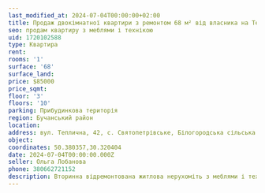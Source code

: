 ```yaml
---
last_modified_at: 2024-07-04T00:00:00+02:00
title: Продаж двокімнатної квартири з ремонтом 68 м² від власника на Тепличній в с. Святопетрівське
seo: продам квартиру з меблями і технікою
uid: 1720102588
type: Квартира
rent:
rooms: '1'
surface: '68'
surface_land:
price: $85000
price_sqmt:
floor: '3'
floors: '10'
parking: Прибудинкова територія
region: Бучанський район
location:
address: вул. Теплична, 42, с. Святопетрівське, Білогородська сільська територіальна громада
object:
coordinates: 50.380357,30.320404
date: 2024-07-04T00:00:00.000Z
seller: Ольга Лобанова
phone: 380662721152
description: Вторинна відремонтована житлова нерухоміть з меблями і технікою, житло придатне і готове для проживання
---
```

